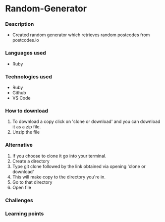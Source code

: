 # Random-Generator

### Description
* Created random generator which retrieves random postcodes from postcodes.io 

### Languages used
* Ruby

### Technologies used 
* Ruby 
* Github 
* VS Code

### How to download
1. To download a copy click on 'clone or download' and you can download it as a zip file.
2. Unzip the file

### Alternative
1. If you choose to clone it go into your terminal.
2. Create a directory
3. Type git clone followed by the link obtained via opening 'clone or download'
4. This will make copy to the directory you're in.
5. Go to that directory
6. Open file

### Challenges 


### Learning points
